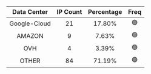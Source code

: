 | Data Center | IP Count | Percentage | Freq |
|:------------:|:--------:|:-----------:|:-----:|
| Google-Cloud | 21 | 17.80% | 🟢 |
| AMAZON | 9 | 7.63% | 🟢 |
| OVH | 4 | 3.39% | 🟢 |
| OTHER | 84 | 71.19% | 🟢 |
